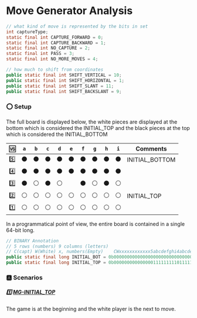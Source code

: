 # Move Generator Analysis


```java
// what kind of move is represented by the bits in set
int captureType;
static final int CAPTURE_FORWARD = 0;
static final int CAPTURE_BACKWARD = 1;
static final int NO_CAPTURE = 2;
static final int PASS = 3;
static final int NO_MORE_MOVES = 4;
```


```java
// how much to shift from coordinates
public static final int SHIFT_VERTICAL = 10;
public static final int SHIFT_HORIZONTAL = 1;
public static final int SHIFT_SLANT = 11;
public static final int SHIFT_BACKSLANT = 9;
```

### :o: Setup

The full board is displayed below, the white pieces are displayed at the bottom which is considered the INITIAL_TOP and the black pieces at the top which is considered the INITIAL_BOTTOM

|:vs:    |`a`| `b`| `c`| `d`| `e`| `f`| `g`| `h`| `i`| Comments |
|--------|-|--|--|--|--|--|--|--|--|----------|
|:five:|:black_circle:|:black_circle:|:black_circle:|:black_circle:|:black_circle:|:black_circle:|:black_circle:|:black_circle:|:black_circle:| INITIAL_BOTTOM |
|:four:|:black_circle:|:black_circle:|:black_circle:|:black_circle:|:black_circle:|:black_circle:|:black_circle:|:black_circle:|:black_circle:|                |
|:three:|:black_circle:|:white_circle:|:black_circle:|:white_circle:||:black_circle:|:white_circle:|:black_circle:|:white_circle:|                 |
|:two:|:white_circle:|:white_circle:|:white_circle:|:white_circle:|:white_circle:|:white_circle:|:white_circle:|:white_circle:|:white_circle:|  INITIAL_TOP  |
|:one:|:white_circle:|:white_circle:|:white_circle:|:white_circle:|:white_circle:|:white_circle:|:white_circle:|:white_circle:|:white_circle:|             |

In a programmatical point of view, the entire board is contained in a single 64-bit long. 

```java
// BINARY Annotation
// 5 rows (numbers) 9 columns (letters)
// C(capt) W(White) x, numbers(Empty)    CWxxxxxxxxxxxx5abcdefghi4abcdefghi3abcdefghi2abcdefghi1abcdefghi
public static final long INITIAL_BOT = 0b0000000000000000000000000000000000001010010101111111110111111111L;
public static final long INITIAL_TOP = 0b0000000000000001111111110111111111010100101000000000000000000000L;
```


### :a: Scenarios

##### :one: [MG-INITIAL_TOP](MG-INITIAL_TOP.md)

The game is at the beginning and the white player is the next to move.
